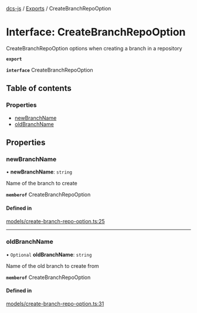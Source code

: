 [dcs-js](../README.md) / [Exports](../modules.md) / CreateBranchRepoOption

# Interface: CreateBranchRepoOption

CreateBranchRepoOption options when creating a branch in a repository

**`export`**

**`interface`** CreateBranchRepoOption

## Table of contents

### Properties

- [newBranchName](CreateBranchRepoOption.md#newbranchname)
- [oldBranchName](CreateBranchRepoOption.md#oldbranchname)

## Properties

### <a id="newbranchname" name="newbranchname"></a> newBranchName

• **newBranchName**: `string`

Name of the branch to create

**`memberof`** CreateBranchRepoOption

#### Defined in

[models/create-branch-repo-option.ts:25](https://github.com/unfoldingWord/dcs-js/blob/c677a54/models/create-branch-repo-option.ts#L25)

___

### <a id="oldbranchname" name="oldbranchname"></a> oldBranchName

• `Optional` **oldBranchName**: `string`

Name of the old branch to create from

**`memberof`** CreateBranchRepoOption

#### Defined in

[models/create-branch-repo-option.ts:31](https://github.com/unfoldingWord/dcs-js/blob/c677a54/models/create-branch-repo-option.ts#L31)
